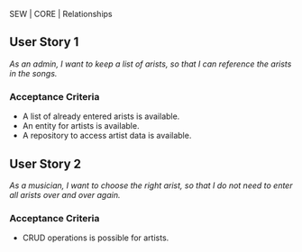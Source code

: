 SEW | CORE | Relationships

## User Story 1
*As an admin, I want to keep a list of arists, so that I can reference the arists in the songs.*

### Acceptance Criteria
- A list of already entered arists is available.
- An entity for artists is available.
- A repository to access artist data is available.

## User Story 2
*As a musician, I want to choose the right arist, so that I do not need to enter all arists over and over again.*

### Acceptance Criteria
- CRUD operations is possible for artists. 
